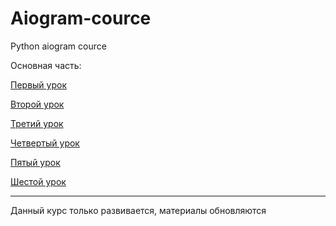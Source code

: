# Aiogram-cource
Python aiogram cource

Основная часть:

[Первый урок](https://github.com/Damirimater/Aiogram-cource/blob/main/main/Aiogram3%20-%20%D0%9D%D0%B0%D1%87%D0%B0%D0%BB%D0%BE%20-%20%D0%BF%D1%80%D0%B8%D0%BC%D0%B8%D1%82%D0%B8%D0%B2%D0%BD%D1%8B%D0%B5%20%D0%BE%D0%BF%D0%B5%D1%80%D0%B0%D1%86%D0%B8%D0%B8.md)

[Второй урок](https://github.com/Damirimater/Aiogram-cource/blob/main/main/Aiogram3%20-%20%D0%9D%D0%B0%D1%87%D0%B0%D0%BB%D0%BE%202%20-%20%D0%9A%D0%BD%D0%BE%D0%BF%D0%BA%D0%B8.md)

[Третий урок](https://github.com/Damirimater/Aiogram-cource/blob/main/main/Aiogram3%20-%20%D0%9D%D0%B0%D1%87%D0%B0%D0%BB%D0%BE%203%20-%20Finite%20State%20Machine.md)

[Четвертый урок](https://github.com/Damirimater/Aiogram-cource/blob/main/main/Aiogram3%20%20%20-%20%20%D0%9F%D1%80%D0%BE%D0%B4%D0%B2%D0%B8%D0%BD%D1%83%D1%82%D1%8B%D0%B9%20-%20%D0%9E%D0%B1%D1%80%D0%B0%D0%B1%D0%BE%D1%82%D0%BA%D0%B0%20%D1%81%D0%BE%D0%BE%D0%B1%D1%89%D0%B5%D0%BD%D0%B8%D0%B9.md)

[Пятый урок](https://github.com/Damirimater/Aiogram-cource/blob/main/main/Aiogram3%20-%20%D0%9D%D0%B0%D1%87%D0%B0%D0%BB%D0%BE%202%20-%20%D0%9A%D0%BD%D0%BE%D0%BF%D0%BA%D0%B8.md)

[Шестой урок](https://github.com/Damirimater/Aiogram-cource/blob/main/main/Aiogram3%20-%20%D0%9D%D0%B0%D1%87%D0%B0%D0%BB%D0%BE%203%20-%20Finite%20State%20Machine.md)

---

Данный курс только развивается, материалы обновляются
